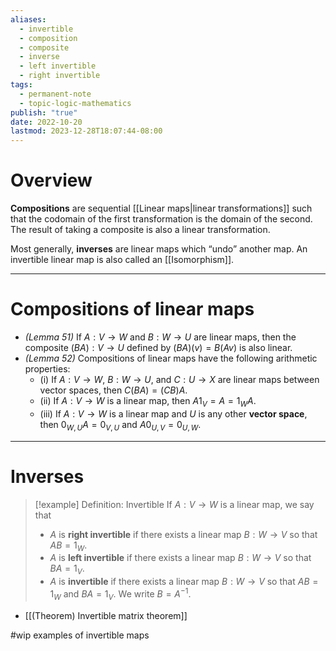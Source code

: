 ```yaml
---
aliases:
  - invertible
  - composition
  - composite
  - inverse
  - left invertible
  - right invertible
tags:
  - permanent-note
  - topic-logic-mathematics
publish: "true"
date: 2022-10-20
lastmod: 2023-12-28T18:07:44-08:00
---
```

# Overview

**Compositions** are sequential [[Linear maps|linear transformations]] such that the codomain of the first transformation is the domain of the second. The result of taking a composite is also a linear transformation.

Most generally, **inverses** are linear maps which “undo” another map. An invertible linear map is also called an [[Isomorphism]].

---
# Compositions of linear maps

- *(Lemma 51)* If $A : V \to W$ and $B : W \to U$ are linear maps, then the composite $(BA) : V \to U$ defined by $(BA)(v) = B(Av)$ is also linear.
- *(Lemma 52)* Compositions of linear maps have the following arithmetic properties:
	- (i) If  $A : V \to W$, $B : W \to U$, and $C : U \to X$ are linear maps between vector spaces, then $C(BA) = (CB)A$.
	- (ii) If $A: V \to W$ is a linear map, then $A1_V = A = 1_W A$.
	- (iii) If $A : V \to W$ is a linear map and $U$ is any other **vector space**, then $0_{W,U}A = 0_{V,U}$ and $A0_{U,V} = 0_{U,W}$.

---
# Inverses

>[!example] Definition: Invertible
>If $A : V \to W$ is a linear map, we say that
>- $A$ is **right invertible** if there exists a linear map $B : W \to V$ so that $AB = 1_W$.
>- $A$ is **left invertible** if there exists a linear map $B : W \to V$ so that $BA = 1_V$.
>- $A$ is **invertible** if there exists a linear map $B : W \to V$ so that $AB = 1_W$ and $BA = 1_V$. We write $B = A^{-1}$.

- [[(Theorem) Invertible matrix theorem]]

#wip examples of invertible maps